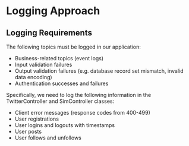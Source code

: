 # Logging Approach

## Logging Requirements

The following topics must be logged in our application:

- Business-related topics (event logs)
- Input validation failures
- Output validation failures (e.g. database record set mismatch, invalid data encoding)
- Authentication successes and failures

Specifically, we need to log the following information in the TwitterController and SimController classes:

- Client error messages (response codes from 400-499)
- User registrations
- User logins and logouts with timestamps
- User posts
- User follows and unfollows
